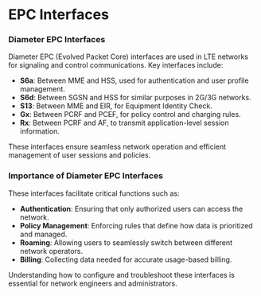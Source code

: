 # EPC Interfaces

### Diameter EPC Interfaces

Diameter EPC (Evolved Packet Core) interfaces are used in LTE networks for signaling and control communications. Key interfaces include:

* **S6a**: Between MME and HSS, used for authentication and user profile management.
* **S6d**: Between SGSN and HSS for similar purposes in 2G/3G networks.
* **S13**: Between MME and EIR, for Equipment Identity Check.
* **Gx**: Between PCRF and PCEF, for policy control and charging rules.
* **Rx**: Between PCRF and AF, to transmit application-level session information.

These interfaces ensure seamless network operation and efficient management of user sessions and policies.

### Importance of Diameter EPC Interfaces

These interfaces facilitate critical functions such as:

* **Authentication**: Ensuring that only authorized users can access the network.
* **Policy Management**: Enforcing rules that define how data is prioritized and managed.
* **Roaming**: Allowing users to seamlessly switch between different network operators.
* **Billing**: Collecting data needed for accurate usage-based billing.

Understanding how to configure and troubleshoot these interfaces is essential for network engineers and administrators.
